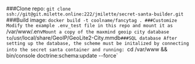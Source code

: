 ###Clone repo:
`git clone ssh://git@git.milette.online:222/jmilette/secret-santa-builder.git`
###Build image:
`docker build -t coolname/fancytag .
###Customize
Modify the example .env_test file in this repo and mount it as `/var/www/.env`
Mount a copy of the maxmind geoip city database to `/usr/local/share/GeoIP/GeoLite2-City.mmdb`
###SQL database
After setting up the database, the scheme must be initalized by connecting into the secret santa container and running:  `cd /var/www && bin/console doctrine:schema:update --force`


